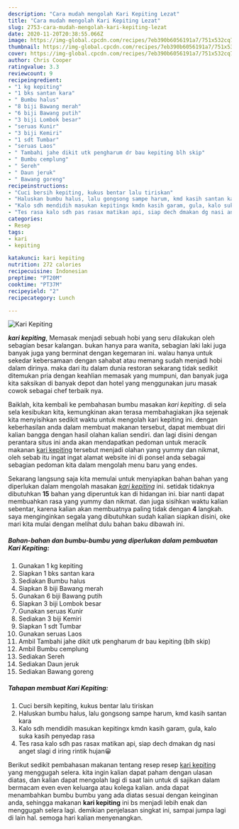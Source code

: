 ```yaml
---
description: "Cara mudah mengolah Kari Kepiting Lezat"
title: "Cara mudah mengolah Kari Kepiting Lezat"
slug: 2753-cara-mudah-mengolah-kari-kepiting-lezat
date: 2020-11-20T20:38:55.066Z
image: https://img-global.cpcdn.com/recipes/7eb390b6056191a7/751x532cq70/kari-kepiting-foto-resep-utama.jpg
thumbnail: https://img-global.cpcdn.com/recipes/7eb390b6056191a7/751x532cq70/kari-kepiting-foto-resep-utama.jpg
cover: https://img-global.cpcdn.com/recipes/7eb390b6056191a7/751x532cq70/kari-kepiting-foto-resep-utama.jpg
author: Chris Cooper
ratingvalue: 3.3
reviewcount: 9
recipeingredient:
- "1 kg kepiting"
- "1 bks santan kara"
- " Bumbu halus"
- "8 biji Bawang merah"
- "6 biji Bawang putih"
- "3 biji Lombok besar"
- "seruas Kunir"
- "3 biji Kemiri"
- "1 sdt Tumbar"
- "seruas Laos"
- " Tambahi jahe dikit utk pengharum dr bau kepiting blh skip"
- " Bumbu cemplung"
- " Sereh"
- " Daun jeruk"
- " Bawang goreng"
recipeinstructions:
- "Cuci bersih kepiting, kukus bentar lalu tiriskan"
- "Haluskan bumbu halus, lalu gongsong sampe harum, kmd kasih santan kara"
- "Kalo sdh mendidih masukan kepitingx kmdn kasih garam, gula, kalo suka kasih penyedap rasa"
- "Tes rasa kalo sdh pas rasax matikan api, siap dech dmakan dg nasi anget slagi d iring rintik hujan😀"
categories:
- Resep
tags:
- kari
- kepiting

katakunci: kari kepiting 
nutrition: 272 calories
recipecuisine: Indonesian
preptime: "PT20M"
cooktime: "PT37M"
recipeyield: "2"
recipecategory: Lunch

---
```



![Kari Kepiting](https://img-global.cpcdn.com/recipes/7eb390b6056191a7/751x532cq70/kari-kepiting-foto-resep-utama.jpg)

<b><i>kari kepiting</i></b>, Memasak menjadi sebuah hobi yang seru dilakukan oleh sebagian besar kalangan. bukan hanya para wanita, sebagian laki laki juga banyak juga yang berminat dengan kegemaran ini. walau hanya untuk sekedar kebersamaan dengan sahabat atau memang sudah menjadi hobi dalam dirinya. maka dari itu dalam dunia restoran sekarang tidak sedikit ditemukan pria dengan keahlian memasak yang mumpuni, dan banyak juga kita saksikan di banyak depot dan hotel yang menggunakan juru masak cowok sebagai chef terbaik nya.



Baiklah, kita kembali ke pembahasan bumbu masakan <i>kari kepiting</i>. di sela sela kesibukan kita, kemungkinan akan terasa membahagiakan jika sejenak kita menyisihkan sedikit waktu untuk mengolah kari kepiting ini. dengan keberhasilan anda dalam membuat makanan tersebut, dapat membuat diri kalian bangga dengan hasil olahan kalian sendiri. dan lagi disini dengan perantara situs ini anda akan mendapatkan pedoman untuk meracik makanan <u>kari kepiting</u> tersebut menjadi olahan yang yummy dan nikmat, oleh sebab itu ingat ingat alamat website ini di ponsel anda sebagai sebagian pedoman kita dalam mengolah menu baru yang endes.


Sekarang langsung saja kita memulai untuk menyiapkan bahan bahan yang diperlukan dalam mengolah masakan <u><i>kari kepiting</i></u> ini. setidak tidaknya dibutuhkan <b>15</b> bahan yang diperuntuk kan di hidangan ini. biar nanti dapat membuahkan rasa yang yummy dan nikmat. dan juga sisihkan waktu kalian sebentar, karena kalian akan membuatnya paling tidak dengan <b>4</b> langkah. saya menginginkan segala yang dibutuhkan sudah kalian siapkan disini, oke mari kita mulai dengan melihat dulu bahan baku dibawah ini.

<!--inarticleads1-->

##### Bahan-bahan dan bumbu-bumbu yang diperlukan dalam pembuatan Kari Kepiting:

1. Gunakan 1 kg kepiting
1. Siapkan 1 bks santan kara
1. Sediakan  Bumbu halus
1. Siapkan 8 biji Bawang merah
1. Gunakan 6 biji Bawang putih
1. Siapkan 3 biji Lombok besar
1. Gunakan seruas Kunir
1. Sediakan 3 biji Kemiri
1. Siapkan 1 sdt Tumbar
1. Gunakan seruas Laos
1. Ambil  Tambahi jahe dikit utk pengharum dr bau kepiting (blh skip)
1. Ambil  Bumbu cemplung
1. Sediakan  Sereh
1. Sediakan  Daun jeruk
1. Sediakan  Bawang goreng




<!--inarticleads2-->

##### Tahapan membuat Kari Kepiting:

1. Cuci bersih kepiting, kukus bentar lalu tiriskan
1. Haluskan bumbu halus, lalu gongsong sampe harum, kmd kasih santan kara
1. Kalo sdh mendidih masukan kepitingx kmdn kasih garam, gula, kalo suka kasih penyedap rasa
1. Tes rasa kalo sdh pas rasax matikan api, siap dech dmakan dg nasi anget slagi d iring rintik hujan😀




Berikut sedikit pembahasan makanan tentang resep resep <u>kari kepiting</u> yang menggugah selera. kita ingin kalian dapat paham dengan ulasan diatas, dan kalian dapat mengolah lagi di saat lain untuk di sajikan dalam bermacam even even keluarga atau kolega kalian. anda dapat menambahkan bumbu bumbu yang ada diatas sesuai dengan keinginan anda, sehingga makanan <b>kari kepiting</b> ini bs menjadi lebih enak dan menggugah selera lagi. demikian penjelasan singkat ini, sampai jumpa lagi di lain hal. semoga hari kalian menyenangkan.
